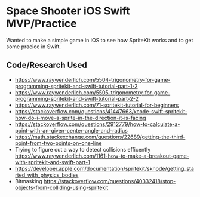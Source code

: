 # Space Shooter iOS Swift MVP/Practice

Wanted to make a simple game in iOS to see how SpriteKit works and to get some pracice in Swift.

## Code/Research Used

- https://www.raywenderlich.com/5504-trigonometry-for-game-programming-spritekit-and-swift-tutorial-part-1-2
- https://www.raywenderlich.com/5505-trigonometry-for-game-programming-spritekit-and-swift-tutorial-part-2-2
- https://www.raywenderlich.com/71-spritekit-tutorial-for-beginners
- https://stackoverflow.com/questions/41447663/xcode-swift-spritekit-how-do-i-move-a-sprite-in-the-direction-it-is-facing
- https://stackoverflow.com/questions/2912779/how-to-calculate-a-point-with-an-given-center-angle-and-radius
- https://math.stackexchange.com/questions/22689/getting-the-third-point-from-two-points-on-one-line
- Trying to figure out a way to detect collisions efficently https://www.raywenderlich.com/1161-how-to-make-a-breakout-game-with-spritekit-and-swift-part-1
- https://developer.apple.com/documentation/spritekit/sknode/getting_started_with_physics_bodies
- Bitmasking https://stackoverflow.com/questions/40332418/stop-objects-from-colliding-using-spritekit
